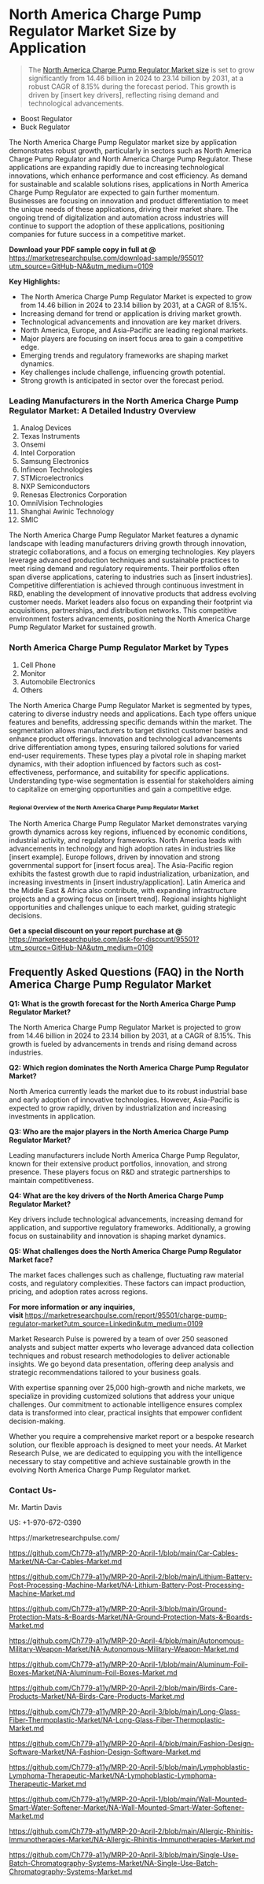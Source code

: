 <h1>North America Charge Pump Regulator Market&nbsp;Size by Application</h1><blockquote><p>The <a href="https://marketresearchpulse.com/download-sample/95501?utm_source=GitHub-NA&amp;utm_medium=0109">North America Charge Pump Regulator Market size</a> is set to grow significantly from 14.46 billion in 2024 to 23.14 billion by 2031, at a robust CAGR of 8.15% during the forecast period. This growth is driven by [insert key drivers], reflecting rising demand and technological advancements.</p></blockquote><ul><li>Boost Regulator<li> Buck Regulator</li></ul><p>The North America Charge Pump Regulator market size by application demonstrates robust growth, particularly in sectors such as North America Charge Pump Regulator and North America Charge Pump Regulator. These applications are expanding rapidly due to increasing technological innovations, which enhance performance and cost efficiency. As demand for sustainable and scalable solutions rises, applications in North America Charge Pump Regulator are expected to gain further momentum. Businesses are focusing on innovation and product differentiation to meet the unique needs of these applications, driving their market share. The ongoing trend of digitalization and automation across industries will continue to support the adoption of these applications, positioning companies for future success in a competitive market.</p><p><strong>Download your PDF sample copy in full at @ </strong><a href="https://marketresearchpulse.com/download-sample/95501?utm_source=GitHub-NA&amp;utm_medium=0109">https://marketresearchpulse.com/download-sample/95501?utm_source=GitHub-NA&amp;utm_medium=0109</a></p><p><strong>Key Highlights: </strong></p><ul><li>The North America Charge Pump Regulator Market is expected to grow from 14.46 billion in 2024 to 23.14 billion by 2031, at a CAGR of 8.15%.</li><li>Increasing demand for trend or application is driving market growth.</li><li>Technological advancements and innovation are key market drivers.</li><li>North America, Europe, and Asia-Pacific are leading regional markets.</li><li>Major players are focusing on insert focus area to gain a competitive edge.</li><li>Emerging trends and regulatory frameworks are shaping market dynamics.</li><li>Key challenges include challenge, influencing growth potential.</li><li>Strong growth is anticipated in sector over the forecast period.</li></ul><h3>Leading Manufacturers in the North America Charge Pump Regulator Market: A Detailed Industry Overview</h3><ol><li>Analog Devices</li><li>Texas Instruments</li><li>Onsemi</li><li>Intel Corporation</li><li>Samsung Electronics</li><li>Infineon Technologies</li><li>STMicroelectronics</li><li>NXP Semiconductors</li><li>Renesas Electronics Corporation</li><li>OmniVision Technologies</li><li>Shanghai Awinic Technology</li><li>SMIC</li></ol><div class="flex max-w-full flex-col flex-grow"><div class="min-h-8 text-message flex w-full flex-col items-end gap-2 whitespace-normal break-words [.text-message+&amp;]:mt-5" dir="auto" data-message-author-role="assistant" data-message-id="fd8432e4-4910-450d-b182-61b7bfb0a01f" data-message-model-slug="gpt-4o"><div class="flex w-full flex-col gap-1 empty:hidden first:pt-[3px]"><div class="markdown prose w-full break-words dark:prose-invert light"><p>The North America Charge Pump Regulator Market features a dynamic landscape with leading manufacturers driving growth through innovation, strategic collaborations, and a focus on emerging technologies. Key players leverage advanced production techniques and sustainable practices to meet rising demand and regulatory requirements. Their portfolios often span diverse applications, catering to industries such as [insert industries]. Competitive differentiation is achieved through continuous investment in R&amp;D, enabling the development of innovative products that address evolving customer needs. Market leaders also focus on expanding their footprint via acquisitions, partnerships, and distribution networks. This competitive environment fosters advancements, positioning the North America Charge Pump Regulator Market for sustained growth.</p></div></div></div></div><h3>North America Charge Pump Regulator Market by Types</h3><ol><li>Cell Phone<li> Monitor<li> Automobile Electronics<li> Others</li></ol><div class="flex max-w-full flex-col flex-grow"><div class="min-h-8 text-message flex w-full flex-col items-end gap-2 whitespace-normal break-words [.text-message+&amp;]:mt-5" dir="auto" data-message-author-role="assistant" data-message-id="084470be-0bb7-4664-bddf-5156b4f41249" data-message-model-slug="gpt-4o-mini"><div class="flex w-full flex-col gap-1 empty:hidden first:pt-[3px]"><div class="markdown prose w-full break-words dark:prose-invert light"><p>The North America Charge Pump Regulator Market is segmented by types, catering to diverse industry needs and applications. Each type offers unique features and benefits, addressing specific demands within the market. The segmentation allows manufacturers to target distinct customer bases and enhance product offerings. Innovation and technological advancements drive differentiation among types, ensuring tailored solutions for varied end-user requirements. These types play a pivotal role in shaping market dynamics, with their adoption influenced by factors such as cost-effectiveness, performance, and suitability for specific applications. Understanding type-wise segmentation is essential for stakeholders aiming to capitalize on emerging opportunities and gain a competitive edge.</p></div></div></div></div><h3><span style="font-size: 11px;">Regional Overview of the North America Charge Pump Regulator Market</span></h3><div class="flex max-w-full flex-col flex-grow"><div class="min-h-8 text-message flex w-full flex-col items-end gap-2 whitespace-normal break-words [.text-message+&amp;]:mt-5" dir="auto" data-message-author-role="assistant" data-message-id="e9038762-ce64-4e30-91c9-9bd413514231" data-message-model-slug="gpt-4o-mini"><div class="flex w-full flex-col gap-1 empty:hidden first:pt-[3px]"><div class="markdown prose w-full break-words dark:prose-invert light"><p>The North America Charge Pump Regulator Market demonstrates varying growth dynamics across key regions, influenced by economic conditions, industrial activity, and regulatory frameworks. North America leads with advancements in technology and high adoption rates in industries like [insert example]. Europe follows, driven by innovation and strong governmental support for [insert focus area]. The Asia-Pacific region exhibits the fastest growth due to rapid industrialization, urbanization, and increasing investments in [insert industry/application]. Latin America and the Middle East &amp; Africa also contribute, with expanding infrastructure projects and a growing focus on [insert trend]. Regional insights highlight opportunities and challenges unique to each market, guiding strategic decisions.</p></div></div></div></div><p><strong>Get a special discount on your report purchase at @ </strong><a href="https://marketresearchpulse.com/ask-for-discount/95501?utm_source=GitHub-NA&amp;utm_medium=0109">https://marketresearchpulse.com/ask-for-discount/95501?utm_source=GitHub-NA&amp;utm_medium=0109</a></p><h2>Frequently Asked Questions (FAQ) in the North America Charge Pump Regulator Market</h2><p><strong>Q1: What is the growth forecast for the North America Charge Pump Regulator Market?</strong></p><p>The North America Charge Pump Regulator Market is projected to grow from 14.46 billion in 2024 to 23.14 billion by 2031, at a CAGR of 8.15%. This growth is fueled by advancements in trends and rising demand across industries.</p><p><strong>Q2: Which region dominates the North America Charge Pump Regulator Market?</strong></p><p>North America currently leads the market due to its robust industrial base and early adoption of innovative technologies. However, Asia-Pacific is expected to grow rapidly, driven by industrialization and increasing investments in application.</p><p><strong>Q3: Who are the major players in the North America Charge Pump Regulator Market?</strong></p><p>Leading manufacturers include North America Charge Pump Regulator, known for their extensive product portfolios, innovation, and strong presence. These players focus on R&amp;D and strategic partnerships to maintain competitiveness.</p><p><strong>Q4: What are the key drivers of the North America Charge Pump Regulator Market?</strong></p><p>Key drivers include technological advancements, increasing demand for application, and supportive regulatory frameworks. Additionally, a growing focus on sustainability and innovation is shaping market dynamics.</p><p><strong>Q5: What challenges does the North America Charge Pump Regulator Market face?</strong></p><p>The market faces challenges such as challenge, fluctuating raw material costs, and regulatory complexities. These factors can impact production, pricing, and adoption rates across regions.</p><p><strong>For more information or any inquiries, visit&nbsp;</strong><a href="https://marketresearchpulse.com/report/95501/charge-pump-regulator-market?utm_source=Linkedin&utm_medium=0109">https://marketresearchpulse.com/report/95501/charge-pump-regulator-market?utm_source=Linkedin&utm_medium=0109</a></p><p>Market Research Pulse is powered by a team of over 250 seasoned analysts and subject matter experts who leverage advanced data collection techniques and robust research methodologies to deliver actionable insights. We go beyond data presentation, offering deep analysis and strategic recommendations tailored to your business goals.</p><p>With expertise spanning over 25,000 high-growth and niche markets, we specialize in providing customized solutions that address your unique challenges. Our commitment to actionable intelligence ensures complex data is transformed into clear, practical insights that empower confident decision-making.</p><p>Whether you require a comprehensive market report or a bespoke research solution, our flexible approach is designed to meet your needs. At Market Research Pulse, we are dedicated to equipping you with the intelligence necessary to stay competitive and achieve sustainable growth in the evolving North America Charge Pump Regulator market.</p><h3><strong>Contact Us-</strong></h3><p>Mr. Martin Davis</p><p>US: +1-970-672-0390</p><p>https://marketresearchpulse.com/</p><p><a href="https://github.com/Ch779-a11y/MRP-20-April-1/blob/main/Car-Cables-Market/NA-Car-Cables-Market.md">https://github.com/Ch779-a11y/MRP-20-April-1/blob/main/Car-Cables-Market/NA-Car-Cables-Market.md</a></p><p><a href="https://github.com/Ch779-a11y/MRP-20-April-2/blob/main/Lithium-Battery-Post-Processing-Machine-Market/NA-Lithium-Battery-Post-Processing-Machine-Market.md">https://github.com/Ch779-a11y/MRP-20-April-2/blob/main/Lithium-Battery-Post-Processing-Machine-Market/NA-Lithium-Battery-Post-Processing-Machine-Market.md</a></p><p><a href="https://github.com/Ch779-a11y/MRP-20-April-3/blob/main/Ground-Protection-Mats-&-Boards-Market/NA-Ground-Protection-Mats-&-Boards-Market.md">https://github.com/Ch779-a11y/MRP-20-April-3/blob/main/Ground-Protection-Mats-&-Boards-Market/NA-Ground-Protection-Mats-&-Boards-Market.md</a></p><p><a href="https://github.com/Ch779-a11y/MRP-20-April-4/blob/main/Autonomous-Military-Weapon-Market/NA-Autonomous-Military-Weapon-Market.md">https://github.com/Ch779-a11y/MRP-20-April-4/blob/main/Autonomous-Military-Weapon-Market/NA-Autonomous-Military-Weapon-Market.md</a></p><p><a href="https://github.com/Ch779-a11y/MRP-20-April-1/blob/main/Aluminum-Foil-Boxes-Market/NA-Aluminum-Foil-Boxes-Market.md">https://github.com/Ch779-a11y/MRP-20-April-1/blob/main/Aluminum-Foil-Boxes-Market/NA-Aluminum-Foil-Boxes-Market.md</a></p><p><a href="https://github.com/Ch779-a11y/MRP-20-April-2/blob/main/Birds-Care-Products-Market/NA-Birds-Care-Products-Market.md">https://github.com/Ch779-a11y/MRP-20-April-2/blob/main/Birds-Care-Products-Market/NA-Birds-Care-Products-Market.md</a></p><p><a href="https://github.com/Ch779-a11y/MRP-20-April-3/blob/main/Long-Glass-Fiber-Thermoplastic-Market/NA-Long-Glass-Fiber-Thermoplastic-Market.md">https://github.com/Ch779-a11y/MRP-20-April-3/blob/main/Long-Glass-Fiber-Thermoplastic-Market/NA-Long-Glass-Fiber-Thermoplastic-Market.md</a></p><p><a href="https://github.com/Ch779-a11y/MRP-20-April-4/blob/main/Fashion-Design-Software-Market/NA-Fashion-Design-Software-Market.md">https://github.com/Ch779-a11y/MRP-20-April-4/blob/main/Fashion-Design-Software-Market/NA-Fashion-Design-Software-Market.md</a></p><p><a href="https://github.com/Ch779-a11y/MRP-20-April-5/blob/main/Lymphoblastic-Lymphoma-Therapeutic-Market/NA-Lymphoblastic-Lymphoma-Therapeutic-Market.md">https://github.com/Ch779-a11y/MRP-20-April-5/blob/main/Lymphoblastic-Lymphoma-Therapeutic-Market/NA-Lymphoblastic-Lymphoma-Therapeutic-Market.md</a></p><p><a href="https://github.com/Ch779-a11y/MRP-20-April-1/blob/main/Wall-Mounted-Smart-Water-Softener-Market/NA-Wall-Mounted-Smart-Water-Softener-Market.md">https://github.com/Ch779-a11y/MRP-20-April-1/blob/main/Wall-Mounted-Smart-Water-Softener-Market/NA-Wall-Mounted-Smart-Water-Softener-Market.md</a></p><p><a href="https://github.com/Ch779-a11y/MRP-20-April-2/blob/main/Allergic-Rhinitis-Immunotherapies-Market/NA-Allergic-Rhinitis-Immunotherapies-Market.md">https://github.com/Ch779-a11y/MRP-20-April-2/blob/main/Allergic-Rhinitis-Immunotherapies-Market/NA-Allergic-Rhinitis-Immunotherapies-Market.md</a></p><p><a href="https://github.com/Ch779-a11y/MRP-20-April-3/blob/main/Single-Use-Batch-Chromatography-Systems-Market/NA-Single-Use-Batch-Chromatography-Systems-Market.md">https://github.com/Ch779-a11y/MRP-20-April-3/blob/main/Single-Use-Batch-Chromatography-Systems-Market/NA-Single-Use-Batch-Chromatography-Systems-Market.md</a></p>
